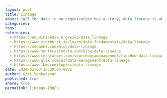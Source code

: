 ```yaml
---
layout: post
title: Lineage
about: "All the data in an organization has a story; data lineage is about telling the story of that data as it travels through the various systems and platforms. So, data lineage is metadata over time, in that it reveals the “who, what, where, when, why, and how” of data. This course examines the core concepts of data lineage, including&colon; definitions, types of data lineage, why organizations need to be concerned about data lineage, important use cases, getting started, and more."
categories:
tags:
references:
  - https://en.wikipedia.org/wiki/Data_lineage
  - https://www.starburst.io/learn/data-fundamentals/data-lineage
  - https://segment.com/blog/data-lineage
  - https://www.montecarlodata.com/blog-data-lineage
  - https://www.techtarget.com/searchdatamanagement/tip/How-data-lineage-tools-boost-data-governance-policies
  - https://www.qlik.com/us/data-management/data-lineage
  - https://www.ibm.com/topics/data-lineage
date: 2024-01-03T16:39:04.897Z
author: Giri Venkatesan
published: true
share: true
permalink: lineage-INgEu
---
```

